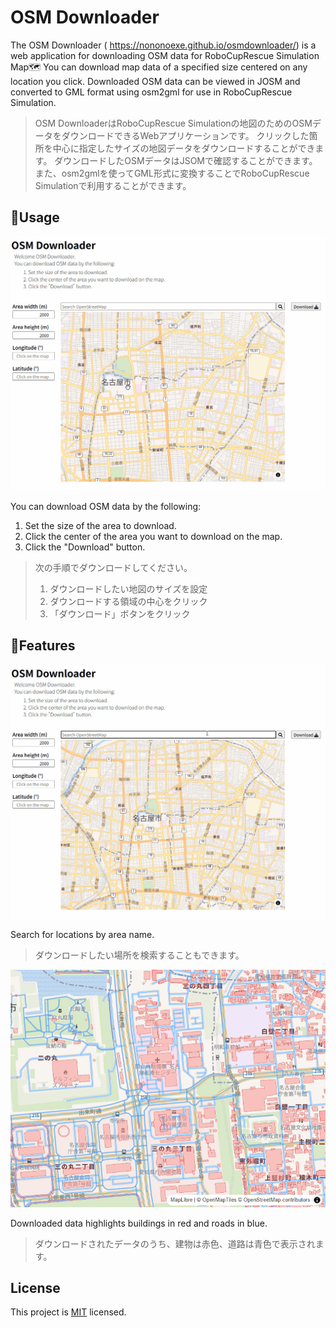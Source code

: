 # OSM Downloader

The OSM Downloader (
https://nononoexe.github.io/osmdownloader/) is a web application for downloading OSM data for RoboCupRescue Simulation Map🗺️
You can download map data of a specified size centered on any location you click.
Downloaded OSM data can be viewed in JOSM and converted to GML format using osm2gml for use in RoboCupRescue Simulation.

> OSM DownloaderはRoboCupRescue Simulationの地図のためのOSMデータをダウンロードできるWebアプリケーションです。
> クリックした箇所を中心に指定したサイズの地図データをダウンロードすることができます。
> ダウンロードしたOSMデータはJSOMで確認することができます。
> また、osm2gmlを使ってGML形式に変換することでRoboCupRescue Simulationで利用することができます。

## 🚀Usage

![Example of Donwloading OSM Data](docs/data-downloading.gif)

You can download OSM data by the following:

1. Set the size of the area to download.
2. Click the center of the area you want to download on the map.
3. Click the "Download" button.

> 次の手順でダウンロードしてください。
> 1. ダウンロードしたい地図のサイズを設定
> 2. ダウンロードする領域の中心をクリック
> 3. 「ダウンロード」ボタンをクリック

## 🚩Features

![Searching by Area Name to Download](docs/area-search.gif)

Search for locations by area name.

> ダウンロードしたい場所を検索することもできます。

![Colored Objects Including OSM Data](docs/colored-objects.png)

Downloaded data highlights buildings in red and roads in blue.

> ダウンロードされたデータのうち、建物は赤色、道路は青色で表示されます。

## License

This project is [MIT](LICENSE) licensed.
